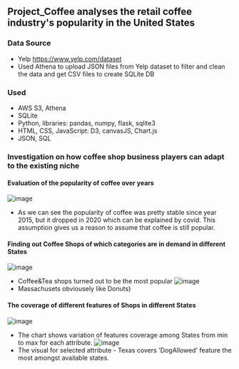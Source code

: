 ## Project_Coffee analyses the retail coffee industry's popularity in the United States

### Data Source 
* Yelp https://www.yelp.com/dataset
* Used Athena to upload JSON files from Yelp dataset to filter and clean the data and get CSV files to create SQLite DB

### Used
* AWS S3, Athena
* SQLite
* Python, libraries: pandas, numpy, flask, sqlite3
* HTML, CSS, JavaScript: D3, canvasJS, Chart.js
* JSON, SQL

### Investigation on how coffee shop business players can adapt to the existing niche
#### Evaluation of the popularity of coffee over years
![image](https://github.com/user-attachments/assets/192168a9-3556-442f-8541-e37c0ba76bb7)
* As we can see the popularity of coffee was pretty stable since year 2015, but it dropped in 2020 which can be explained by covid.
This assumption gives us a reason to assume that coffee is still popular.

#### Finding out Coffee Shops of which categories are in demand in different States
![image](https://github.com/user-attachments/assets/5cbf7b3e-4a1b-4641-84ad-b13c9e928379)
* Coffee&Tea shops turned out to be the most popular
![image](https://github.com/user-attachments/assets/a8fd1e2f-d502-4586-9607-b254a2b5ba32)
* Massachusets obviousely like Donuts)


#### The coverage of different features of Shops in different States
![image](https://github.com/user-attachments/assets/da53c9e0-1f2d-4c2e-a0df-09a6fbb7a9ad)
* The chart shows variation of features coverage among States from min to max for each attribute.
  ![image](https://github.com/user-attachments/assets/7303ab24-2365-4388-bf85-77fcfb4572d8)
* The visual for selected attribute - Texas covers 'DogAllowed' feature the most amongst available states.
